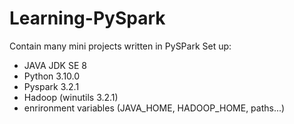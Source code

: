 # Learning-PySpark
Contain many mini projects written in PySPark
Set up:
- JAVA JDK SE 8
- Python 3.10.0
- Pyspark 3.2.1
- Hadoop (winutils 3.2.1)
- enrironment variables (JAVA_HOME, HADOOP_HOME, paths...)
